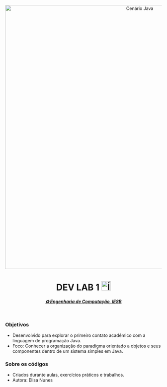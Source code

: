 <html>
<header>
  <img src="https://lh3.googleusercontent.com/pw/AP1GczNBQ5S69ShPK5T_OTTKE0n4jnv_OeNaB0FemDJQR5v3gDstaDnHVT1lyeX_ikGoL0mkmQJ1CmGKGV6PJbpLBXoE5HGvFP97LdsMLLvJMJlJKdbcVEGhqD7pMHX-kYYB4tp72BL1OvvyMun4ZQRqrRvm=w1800-h300-s-no-gm?authuser=0" alt="Cenário Java" border="0" width="850"/>
  <h1>DEV LAB 1 <img src="https://lh3.googleusercontent.com/pw/AP1GczNIBGjFoOKyYIIf9m6erObTHO7eYLkSCGl8pUAX8uOUiXT3c1-ilCUHGCMBWabu7seBwMg4X3x8Jq6olr5w6DD3JwCpGolPDsWx4w4YVKv0RTpOhrtQQUCFERQmNuY1SrgFn1avnSOBPbZVE79sE4hU=w769-h645-s-no-gm?authuser=0" alt="Ícone de Computador" border="0" width="30" /></h1>
  <h4><u><i>✿ Engenharia de Computação, IESB</i></u></h4>
</header>
</html>

### Objetivos
- Desenvolvido para explorar o primeiro contato acadêmico com a linguagem de programação Java.
- Foco: Conhecer a organização do paradigma orientado a objetos e seus componentes dentro de um sistema simples em Java.

### Sobre os códigos
- Criados durante aulas, exercícios práticos e trabalhos.
- Autora: Elisa Nunes